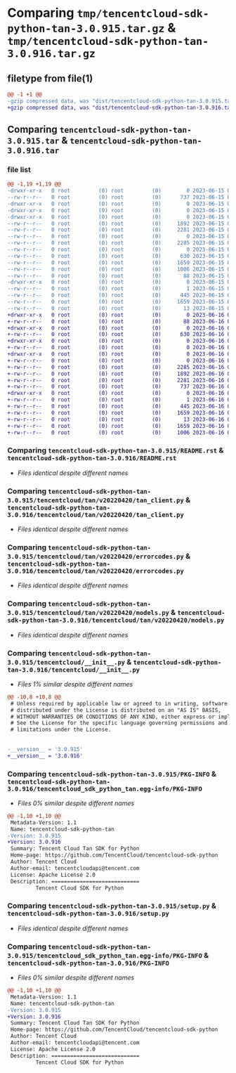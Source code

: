 # Comparing `tmp/tencentcloud-sdk-python-tan-3.0.915.tar.gz` & `tmp/tencentcloud-sdk-python-tan-3.0.916.tar.gz`

## filetype from file(1)

```diff
@@ -1 +1 @@
-gzip compressed data, was "dist/tencentcloud-sdk-python-tan-3.0.915.tar", last modified: Thu Jun 15 00:33:20 2023, max compression
+gzip compressed data, was "dist/tencentcloud-sdk-python-tan-3.0.916.tar", last modified: Fri Jun 16 00:41:11 2023, max compression
```

## Comparing `tencentcloud-sdk-python-tan-3.0.915.tar` & `tencentcloud-sdk-python-tan-3.0.916.tar`

### file list

```diff
@@ -1,19 +1,19 @@
-drwxr-xr-x   0 root         (0) root         (0)        0 2023-06-15 00:33:20.000000 tencentcloud-sdk-python-tan-3.0.915/
--rw-r--r--   0 root         (0) root         (0)      737 2023-06-15 00:33:20.000000 tencentcloud-sdk-python-tan-3.0.915/README.rst
-drwxr-xr-x   0 root         (0) root         (0)        0 2023-06-15 00:33:20.000000 tencentcloud-sdk-python-tan-3.0.915/tencentcloud/
-drwxr-xr-x   0 root         (0) root         (0)        0 2023-06-15 00:33:20.000000 tencentcloud-sdk-python-tan-3.0.915/tencentcloud/tan/
-drwxr-xr-x   0 root         (0) root         (0)        0 2023-06-15 00:33:20.000000 tencentcloud-sdk-python-tan-3.0.915/tencentcloud/tan/v20220420/
--rw-r--r--   0 root         (0) root         (0)     1892 2023-06-15 00:33:20.000000 tencentcloud-sdk-python-tan-3.0.915/tencentcloud/tan/v20220420/tan_client.py
--rw-r--r--   0 root         (0) root         (0)     2281 2023-06-15 00:33:20.000000 tencentcloud-sdk-python-tan-3.0.915/tencentcloud/tan/v20220420/errorcodes.py
--rw-r--r--   0 root         (0) root         (0)        0 2023-06-15 00:33:20.000000 tencentcloud-sdk-python-tan-3.0.915/tencentcloud/tan/v20220420/__init__.py
--rw-r--r--   0 root         (0) root         (0)     2285 2023-06-15 00:33:20.000000 tencentcloud-sdk-python-tan-3.0.915/tencentcloud/tan/v20220420/models.py
--rw-r--r--   0 root         (0) root         (0)        0 2023-06-15 00:33:20.000000 tencentcloud-sdk-python-tan-3.0.915/tencentcloud/tan/__init__.py
--rw-r--r--   0 root         (0) root         (0)      630 2023-06-15 00:33:20.000000 tencentcloud-sdk-python-tan-3.0.915/tencentcloud/__init__.py
--rw-r--r--   0 root         (0) root         (0)     1659 2023-06-15 00:33:20.000000 tencentcloud-sdk-python-tan-3.0.915/PKG-INFO
--rw-r--r--   0 root         (0) root         (0)     1006 2023-06-15 00:33:20.000000 tencentcloud-sdk-python-tan-3.0.915/setup.py
--rw-r--r--   0 root         (0) root         (0)       88 2023-06-15 00:33:20.000000 tencentcloud-sdk-python-tan-3.0.915/setup.cfg
-drwxr-xr-x   0 root         (0) root         (0)        0 2023-06-15 00:33:20.000000 tencentcloud-sdk-python-tan-3.0.915/tencentcloud_sdk_python_tan.egg-info/
--rw-r--r--   0 root         (0) root         (0)        1 2023-06-15 00:33:20.000000 tencentcloud-sdk-python-tan-3.0.915/tencentcloud_sdk_python_tan.egg-info/dependency_links.txt
--rw-r--r--   0 root         (0) root         (0)      445 2023-06-15 00:33:20.000000 tencentcloud-sdk-python-tan-3.0.915/tencentcloud_sdk_python_tan.egg-info/SOURCES.txt
--rw-r--r--   0 root         (0) root         (0)     1659 2023-06-15 00:33:20.000000 tencentcloud-sdk-python-tan-3.0.915/tencentcloud_sdk_python_tan.egg-info/PKG-INFO
--rw-r--r--   0 root         (0) root         (0)       13 2023-06-15 00:33:20.000000 tencentcloud-sdk-python-tan-3.0.915/tencentcloud_sdk_python_tan.egg-info/top_level.txt
+drwxr-xr-x   0 root         (0) root         (0)        0 2023-06-16 00:41:11.000000 tencentcloud-sdk-python-tan-3.0.916/
+-rw-r--r--   0 root         (0) root         (0)       88 2023-06-16 00:41:11.000000 tencentcloud-sdk-python-tan-3.0.916/setup.cfg
+drwxr-xr-x   0 root         (0) root         (0)        0 2023-06-16 00:41:11.000000 tencentcloud-sdk-python-tan-3.0.916/tencentcloud/
+-rw-r--r--   0 root         (0) root         (0)      630 2023-06-16 00:41:11.000000 tencentcloud-sdk-python-tan-3.0.916/tencentcloud/__init__.py
+drwxr-xr-x   0 root         (0) root         (0)        0 2023-06-16 00:41:11.000000 tencentcloud-sdk-python-tan-3.0.916/tencentcloud/tan/
+-rw-r--r--   0 root         (0) root         (0)        0 2023-06-16 00:41:11.000000 tencentcloud-sdk-python-tan-3.0.916/tencentcloud/tan/__init__.py
+drwxr-xr-x   0 root         (0) root         (0)        0 2023-06-16 00:41:11.000000 tencentcloud-sdk-python-tan-3.0.916/tencentcloud/tan/v20220420/
+-rw-r--r--   0 root         (0) root         (0)        0 2023-06-16 00:41:11.000000 tencentcloud-sdk-python-tan-3.0.916/tencentcloud/tan/v20220420/__init__.py
+-rw-r--r--   0 root         (0) root         (0)     2285 2023-06-16 00:41:11.000000 tencentcloud-sdk-python-tan-3.0.916/tencentcloud/tan/v20220420/models.py
+-rw-r--r--   0 root         (0) root         (0)     1892 2023-06-16 00:41:11.000000 tencentcloud-sdk-python-tan-3.0.916/tencentcloud/tan/v20220420/tan_client.py
+-rw-r--r--   0 root         (0) root         (0)     2281 2023-06-16 00:41:11.000000 tencentcloud-sdk-python-tan-3.0.916/tencentcloud/tan/v20220420/errorcodes.py
+-rw-r--r--   0 root         (0) root         (0)      737 2023-06-16 00:41:11.000000 tencentcloud-sdk-python-tan-3.0.916/README.rst
+drwxr-xr-x   0 root         (0) root         (0)        0 2023-06-16 00:41:11.000000 tencentcloud-sdk-python-tan-3.0.916/tencentcloud_sdk_python_tan.egg-info/
+-rw-r--r--   0 root         (0) root         (0)        1 2023-06-16 00:41:11.000000 tencentcloud-sdk-python-tan-3.0.916/tencentcloud_sdk_python_tan.egg-info/dependency_links.txt
+-rw-r--r--   0 root         (0) root         (0)      445 2023-06-16 00:41:11.000000 tencentcloud-sdk-python-tan-3.0.916/tencentcloud_sdk_python_tan.egg-info/SOURCES.txt
+-rw-r--r--   0 root         (0) root         (0)     1659 2023-06-16 00:41:11.000000 tencentcloud-sdk-python-tan-3.0.916/tencentcloud_sdk_python_tan.egg-info/PKG-INFO
+-rw-r--r--   0 root         (0) root         (0)       13 2023-06-16 00:41:11.000000 tencentcloud-sdk-python-tan-3.0.916/tencentcloud_sdk_python_tan.egg-info/top_level.txt
+-rw-r--r--   0 root         (0) root         (0)     1659 2023-06-16 00:41:11.000000 tencentcloud-sdk-python-tan-3.0.916/PKG-INFO
+-rw-r--r--   0 root         (0) root         (0)     1006 2023-06-16 00:41:11.000000 tencentcloud-sdk-python-tan-3.0.916/setup.py
```

### Comparing `tencentcloud-sdk-python-tan-3.0.915/README.rst` & `tencentcloud-sdk-python-tan-3.0.916/README.rst`

 * *Files identical despite different names*

### Comparing `tencentcloud-sdk-python-tan-3.0.915/tencentcloud/tan/v20220420/tan_client.py` & `tencentcloud-sdk-python-tan-3.0.916/tencentcloud/tan/v20220420/tan_client.py`

 * *Files identical despite different names*

### Comparing `tencentcloud-sdk-python-tan-3.0.915/tencentcloud/tan/v20220420/errorcodes.py` & `tencentcloud-sdk-python-tan-3.0.916/tencentcloud/tan/v20220420/errorcodes.py`

 * *Files identical despite different names*

### Comparing `tencentcloud-sdk-python-tan-3.0.915/tencentcloud/tan/v20220420/models.py` & `tencentcloud-sdk-python-tan-3.0.916/tencentcloud/tan/v20220420/models.py`

 * *Files identical despite different names*

### Comparing `tencentcloud-sdk-python-tan-3.0.915/tencentcloud/__init__.py` & `tencentcloud-sdk-python-tan-3.0.916/tencentcloud/__init__.py`

 * *Files 1% similar despite different names*

```diff
@@ -10,8 +10,8 @@
 # Unless required by applicable law or agreed to in writing, software
 # distributed under the License is distributed on an "AS IS" BASIS,
 # WITHOUT WARRANTIES OR CONDITIONS OF ANY KIND, either express or implied.
 # See the License for the specific language governing permissions and
 # limitations under the License.
 
 
-__version__ = '3.0.915'
+__version__ = '3.0.916'
```

### Comparing `tencentcloud-sdk-python-tan-3.0.915/PKG-INFO` & `tencentcloud-sdk-python-tan-3.0.916/tencentcloud_sdk_python_tan.egg-info/PKG-INFO`

 * *Files 0% similar despite different names*

```diff
@@ -1,10 +1,10 @@
 Metadata-Version: 1.1
 Name: tencentcloud-sdk-python-tan
-Version: 3.0.915
+Version: 3.0.916
 Summary: Tencent Cloud Tan SDK for Python
 Home-page: https://github.com/TencentCloud/tencentcloud-sdk-python
 Author: Tencent Cloud
 Author-email: tencentcloudapi@tencent.com
 License: Apache License 2.0
 Description: ============================
         Tencent Cloud SDK for Python
```

### Comparing `tencentcloud-sdk-python-tan-3.0.915/setup.py` & `tencentcloud-sdk-python-tan-3.0.916/setup.py`

 * *Files identical despite different names*

### Comparing `tencentcloud-sdk-python-tan-3.0.915/tencentcloud_sdk_python_tan.egg-info/PKG-INFO` & `tencentcloud-sdk-python-tan-3.0.916/PKG-INFO`

 * *Files 0% similar despite different names*

```diff
@@ -1,10 +1,10 @@
 Metadata-Version: 1.1
 Name: tencentcloud-sdk-python-tan
-Version: 3.0.915
+Version: 3.0.916
 Summary: Tencent Cloud Tan SDK for Python
 Home-page: https://github.com/TencentCloud/tencentcloud-sdk-python
 Author: Tencent Cloud
 Author-email: tencentcloudapi@tencent.com
 License: Apache License 2.0
 Description: ============================
         Tencent Cloud SDK for Python
```

